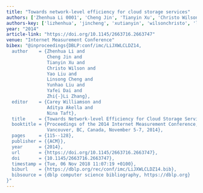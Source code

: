 ```yaml
---
title: "Towards network-level efficiency for cloud storage services"
authors: ['Zhenhua Li 0001', 'Cheng Jin', 'Tianyin Xu', 'Christo Wilson', 'Yao Liu 0001', 'Linsong Cheng', 'Yunhao Liu', 'Yafei Dai', 'Zhi-Li Zhang']
authors-key: ['lizhenhua', 'jincheng', 'xutianyin', 'wilsonchristo', 'liuyao', 'chenglinsong', 'liuyunhao', 'daiyafei', 'zhangzhili']
year: "2014"
article-link: "https://doi.org/10.1145/2663716.2663747"
venue: "Internet Measurement Conference"
bibex: "@inproceedings{DBLP:conf/imc/LiJXWLCLDZ14,
  author    = {Zhenhua Li and
               Cheng Jin and
               Tianyin Xu and
               Christo Wilson and
               Yao Liu and
               Linsong Cheng and
               Yunhao Liu and
               Yafei Dai and
               Zhi{-}Li Zhang},
  editor    = {Carey Williamson and
               Aditya Akella and
               Nina Taft},
  title     = {Towards Network-level Efficiency for Cloud Storage Services},
  booktitle = {Proceedings of the 2014 Internet Measurement Conference, {IMC} 2014,
               Vancouver, BC, Canada, November 5-7, 2014},
  pages     = {115--128},
  publisher = {{ACM}},
  year      = {2014},
  url       = {https://doi.org/10.1145/2663716.2663747},
  doi       = {10.1145/2663716.2663747},
  timestamp = {Tue, 06 Nov 2018 11:07:19 +0100},
  biburl    = {https://dblp.org/rec/conf/imc/LiJXWLCLDZ14.bib},
  bibsource = {dblp computer science bibliography, https://dblp.org}
}"
---
```

